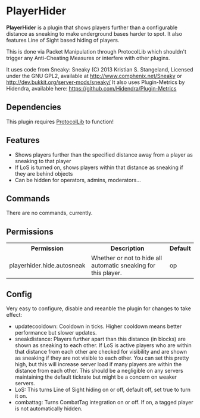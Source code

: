 PlayerHider
===========

**PlayerHider** is a plugin that shows players further than a configurable distance as sneaking to make underground bases harder to spot. It also features Line of Sight based hiding of players.

This is done via Packet Manipulation through ProtocolLib which shouldn't trigger any Anti-Cheating Measures or interfere with other plugins.

It uses code from Sneaky:
Sneaky (C) 2013 Kristian S. Stangeland, Licensed under the GNU GPL2, available at http://www.comphenix.net/Sneaky or http://dev.bukkit.org/server-mods/sneaky/
It also uses Plugin-Metrics by Hidendra, available here: https://github.com/Hidendra/Plugin-Metrics

Dependencies
------------
This plugin requires [ProtocolLib](https://github.com/aadnk/ProtocolLib) to function! 


Features
--------
* Shows players further than the specified distance away from a player as sneaking to that player
* If LoS is turned on, shows players within that distance as sneaking if they are behind objects
* Can be hidden for operators, admins, moderators...

Commands
--------
There are no commands, currently.

Permissions
-----------
<table>
  <tr>
    <th>Permission</th>
    <th>Description</th>
    <th>Default</th>
  </tr>
  <tr>
    <td>playerhider.hide.autosneak</td>
    <td>Whether or not to hide all automatic sneaking for this player.</td>
    <td>op</td>
  </tr>
</table>

Config
------
Very easy to configure, disable and reeanble the plugin for changes to take effect:
* updatecooldown: Cooldown in ticks. Higher cooldown means better performance but slower updates. 
* sneakdistance: Players further apart than this distance (in blocks) are shown as sneaking to each other. If LoS is active players who are within that distance from each other are checked for visibility and are shown as sneaking if they are not visible to each other. You can set this pretty high, but this will increase server load if many players are within the distance from each other. This should be a negligible on any servers maintaining the default tickrate but might be a concern on weaker servers.
* LoS: This turns Line of Sight hiding on or off, default off, set true to turn it on. 
* combattag: Turns CombatTag integration on or off. If on, a tagged player is not automatically hidden.

